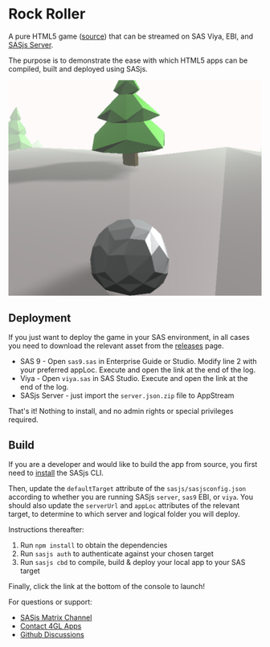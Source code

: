 # Rock Roller

A pure HTML5 game ([source](https://github.com/juwalbose/ThreeJSEndlessRunner3D)) that can be streamed on SAS Viya, EBI, and [SASjs Server](https://server.sasjs.io).

The purpose is to demonstrate the ease with which HTML5 apps can be compiled, built and deployed using SASjs.

![](src/rockroller.png)

## Deployment

If you just want to deploy the game in your SAS environment, in all cases you need to download the relevant asset from the [releases](https://github.com/sasjs/rockroller/releases) page.

* SAS 9 - Open `sas9.sas` in Enterprise Guide or Studio.  Modify line 2 with your preferred appLoc.  Execute and open the link at the end of the log.
* Viya - Open `viya.sas` in SAS Studio. Execute and open the link at the end of the log.
* SASjs Server - just import the `server.json.zip` file to AppStream

That's it!  Nothing to install, and no admin rights or special privileges required.

## Build

If you are a developer and would like to build the app from source, you first need to [install](https://cli.sasjs.io/installation) the SASjs CLI.

Then, update the `defaultTarget` attribute of the `sasjs/sasjsconfig.json` according to whether you are running SASjs `server`, `sas9` EBI, or `viya`.  You should also update the `serverUrl` and `appLoc` attributes of the relevant target, to determine to which server and logical folder you will deploy.

Instructions thereafter:

1.  Run `npm install` to obtain the dependencies
2.  Run `sasjs auth` to authenticate against your chosen target
3.  Run `sasjs cbd` to compile, build & deploy your local app to your SAS target

Finally, click the link at the bottom of the console to launch!

For questions or support:

* [SASjs Matrix Channel](https://matrix.to/#/%23sasjs:4gl.io)
* [Contact 4GL Apps](https://sasapps.io/contact)
* [Github Discussions](https://github.com/orgs/sasjs/discussions)
